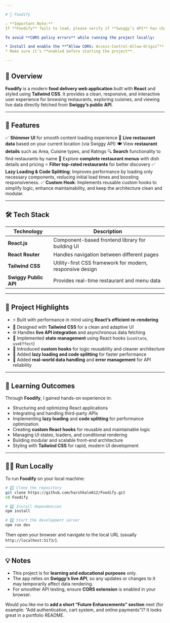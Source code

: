 ```yaml
---

# 🍴 Foodify

⚠️ **Important Note:**
If **Foodify** fails to load, please verify if **Swiggy’s API** has changed — the app depends on Swiggy’s live data.

To avoid **CORS policy errors** while running the project locally:

* Install and enable the **“Allow CORS: Access-Control-Allow-Origin”** browser extension.
* Make sure it’s **enabled before starting the project**.

---
```


## 🧠 Overview

**Foodify** is a modern **food delivery web application** built with **React** and styled using **Tailwind CSS**.
It provides a clean, responsive, and interactive user experience for browsing restaurants, exploring cuisines, and viewing live data directly fetched from **Swiggy’s public API**.

---

## 🚀 Features

✅ **Shimmer UI** for smooth content loading experience
📍 **Live restaurant data** based on your current location (via Swiggy API)
🍽️ View **restaurant details** such as Area, Cuisine types, and Ratings
🔍 **Search** functionality to find restaurants by name
🧾 Explore **complete restaurant menus** with dish details and pricing
⭐ **Filter top-rated restaurants** for better discovery
✅ **Lazy Loading & Code Splitting**: Improves performance by loading only necessary components, reducing initial load times and boosting responsiveness.
✅ **Custom Hook**: Implements reusable custom hooks to simplify logic, enhance maintainability, and keep the architecture clean and modular.

---

## 🛠️ Tech Stack

| Technology            | Description                                               |
| --------------------- | --------------------------------------------------------- |
| **React.js**          | Component-based frontend library for building UI          |
| **React Router**      | Handles navigation between different pages                |
| **Tailwind CSS**      | Utility-first CSS framework for modern, responsive design |
| **Swiggy Public API** | Provides real-time restaurant and menu data               |

---

## 🧩 Project Highlights

* ⚡ Built with performance in mind using **React’s efficient re-rendering**
* 🎨 Designed with **Tailwind CSS** for a clean and adaptive UI
* 🌐 Handles **live API integration** and asynchronous data fetching
* 🔁 Implemented **state management** using React hooks (`useState`, `useEffect`)
* 🧠 Introduced **custom hooks** for logic reusability and cleaner architecture
* 🚀 Added **lazy loading and code splitting** for faster performance
* 💬 Added **real-world data handling** and **error management** for API reliability

---

## 🎯 Learning Outcomes

Through **Foodify**, I gained hands-on experience in:

* Structuring and optimizing React applications
* Integrating and handling third-party APIs
* Implementing **lazy loading** and **code splitting** for performance optimization
* Creating **custom React hooks** for reusable and maintainable logic
* Managing UI states, loaders, and conditional rendering
* Building modular and scalable front-end architecture
* Styling with **Tailwind CSS** for rapid, modern UI development

---

## 🏃‍♂️ Run Locally

To run **Foodify** on your local machine:

```bash
# 1️⃣ Clone the repository
git clone https://github.com/harshkale612/Foodify.git
cd Foodify

# 2️⃣ Install dependencies
npm install

# 3️⃣ Start the development server
npm run dev
```

Then open your browser and navigate to the local URL (usually `http://localhost:5173/`).

---

## 💡 Notes

* This project is for **learning and educational purposes** only.
* The app relies on **Swiggy’s live API**, so any updates or changes to it may temporarily affect data rendering.
* For smoother API testing, ensure **CORS extension** is enabled in your browser.



Would you like me to **add a short “Future Enhancements” section** next (for example: “Add authentication, cart system, and online payments”)?
It looks great in a portfolio README.
